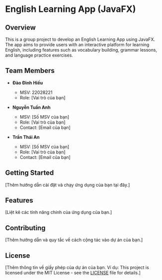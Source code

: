 # English Learning App (JavaFX)

## Overview
This is a group project to develop an English Learning App using JavaFX. The app aims to provide users with an interactive platform for learning English, including features such as vocabulary building, grammar lessons, and language practice exercises.

## Team Members
- **Đào Đình Hiếu**
  - MSV: 22028221
  - Role: [Vai trò của bạn]

- **Nguyễn Tuấn Anh**
  - MSV: [Số MSV của bạn]
  - Role: [Vai trò của bạn]
  - Contact: [Email của bạn]

- **Trần Thái An**
  - MSV: [Số MSV của bạn]
  - Role: [Vai trò của bạn]
  - Contact: [Email của bạn]

## Getting Started
[Thêm hướng dẫn cài đặt và chạy ứng dụng của bạn tại đây.]

## Features
[Liệt kê các tính năng chính của ứng dụng của bạn.]

## Contributing
[Thêm hướng dẫn và quy tắc về cách cộng tác vào dự án của bạn.]

## License
[Thêm thông tin về giấy phép của dự án của bạn. Ví dụ: This project is licensed under the MIT License - see the [LICENSE](LICENSE) file for details.]
